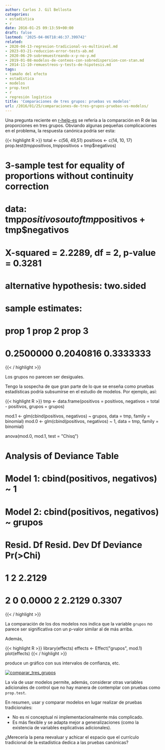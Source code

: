 ```yaml
---
author: Carlos J. Gil Bellosta
categories:
- estadística
- r
date: 2016-01-25 09:13:59+00:00
draft: false
lastmod: '2025-04-06T18:46:37.399742'
related:
- 2020-04-13-regresion-tradicional-vs-multinivel.md
- 2023-03-21-reduccion-error-tests-ab.md
- 2020-06-29-sobremuestreando-x-y-no-y.md
- 2019-01-08-modelos-de-conteos-con-sobredispersion-con-stan.md
- 2014-11-10-remuestreos-y-tests-de-hipotesis.md
tags:
- tamaño del efecto
- estadística
- modelos
- prop.test
- r
- regresión logística
title: 'Comparaciones de tres grupos: pruebas vs modelos'
url: /2016/01/25/comparaciones-de-tres-grupos-pruebas-vs-modelos/
---
```


Una pregunta reciente en [r-help-es](https://stat.ethz.ch/mailman/listinfo/r-help-es) se refería a la comparación en R de las proporciones en tres grupos. Obviando algunas pequeñas complicaciones en el problema, la respuesta canónica podría ser esta:

{{< highlight R >}}
total <- c(56, 49,51)
positivos <- c(14, 10, 17)
prop.test(tmp$positivos, tmp$positivos + tmp$negativos)

# 3-sample test for equality of proportions without continuity correction
#
# data:  tmp$positivos out of tmp$positivos + tmp$negativos
# X-squared = 2.2289, df = 2, p-value = 0.3281
# alternative hypothesis: two.sided
# sample estimates:
#   prop 1    prop 2    prop 3
# 0.2500000 0.2040816 0.3333333
{{< / highlight >}}

Los grupos no parecen ser desiguales.

Tengo la sospecha de que gran parte de lo que se enseña como pruebas estadísticas podría subsumirse en el estudio de modelos. Por ejemplo, así:

{{< highlight R >}}
tmp <- data.frame(positivos = positivos,
        negativos = total - positivos,
        grupos = grupos)

mod.1 <- glm(cbind(positivos, negativos) ~ grupos,
    data = tmp, family = binomial)
mod.0 <- glm(cbind(positivos, negativos) ~ 1,
    data = tmp, family = binomial)

anova(mod.0, mod.1, test = "Chisq")
# Analysis of Deviance Table
#
# Model 1: cbind(positivos, negativos) ~ 1
# Model 2: cbind(positivos, negativos) ~ grupos
# Resid. Df Resid. Dev Df Deviance Pr(>Chi)
# 1         2     2.2129
# 2         0     0.0000  2   2.2129   0.3307
{{< / highlight >}}


La comparación de los dos modelos nos indica que la variable `grupos` no parece ser significativa con un p-valor similar al de más arriba.

Además,


{{< highlight R >}}
library(effects)
effects <- Effect("grupos", mod.1)
plot(effects)
{{< / highlight >}}


produce un gráfico con sus intervalos de confianza, etc.

[![comparar_tres_grupos](/wp-uploads/2016/01/comparar_tres_grupos.png#center)
](/wp-uploads/2016/01/comparar_tres_grupos.png#center)

La vía de usar modelos permite, además, considerar otras variables adicionales de control que no hay manera de contemplar con pruebas como `prop.test`.

En resumen, usar y comparar modelos en lugar realizar de pruebas tradicionales:

* No es ni conceptual ni implementacionalmente más complicado.
* Es más flexible y se adapta mejor a generalizaciones (como la existencia de variables explicativas adicionales).

¿Merecería la pena reevaluar y achicar el espacio que el currículo tradicional de la estadística dedica a las pruebas canónicas?